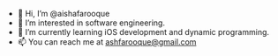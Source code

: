 - 👋 Hi, I’m @aishafarooque
- 👀 I’m interested in software engineering.
- 🌱 I’m currently learning iOS development and dynamic programming.
- 📫 You can reach me at ashfarooque@gmail.com

<!---
aishafarooque/aishafarooque is a ✨ special ✨ repository because its `README.md` (this file) appears on your GitHub profile.
You can click the Preview link to take a look at your changes.
--->
